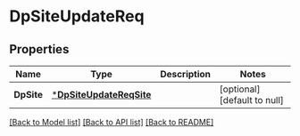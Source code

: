 # DpSiteUpdateReq

## Properties
Name | Type | Description | Notes
------------ | ------------- | ------------- | -------------
**DpSite** | [***DpSiteUpdateReqSite**](DpSiteUpdateReq_Site.md) |  | [optional] [default to null]

[[Back to Model list]](../README.md#documentation-for-models) [[Back to API list]](../README.md#documentation-for-api-endpoints) [[Back to README]](../README.md)


